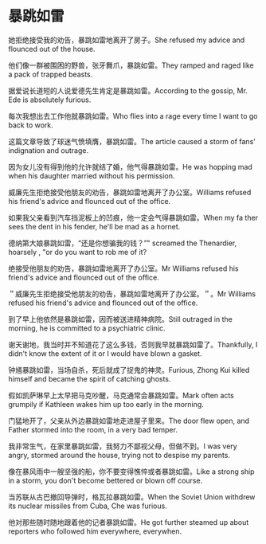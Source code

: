 # 暴跳如雷

<p><span class="chinese">她拒绝接受我的劝告，暴跳如雷地离开了房子。</span><span class="english">She refused my advice and flounced out of the house.</span></p>

<p><span class="chinese">他们像一群被围困的野兽，张牙舞爪，暴跳如雷。</span><span class="english">They ramped and raged like a pack of trapped beasts.</span></p>

<p><span class="chinese">据爱说长道短的人说爱德先生肯定是暴跳如雷。</span><span class="english">According to the gossip, Mr. Ede is absolutely furious.</span></p>

<p><span class="chinese">每次我想出去工作他就暴跳如雷。</span><span class="english">Who flies into a rage every time I want to go back to work.</span></p>

<p><span class="chinese">这篇文章导致了球迷气愤填膺，暴跳如雷。</span><span class="english">The article caused a storm of fans' indignation and outrage.</span></p>

<p><span class="chinese">因为女儿没有得到他的允许就结了婚，他气得暴跳如雷。</span><span class="english">He was hopping mad when his daughter married without his permission.</span></p>

<p><span class="chinese">威廉先生拒绝接受他朋友的劝告，暴跳如雷地离开了办公室。</span><span class="english">Williams refused his friend's advice and flounced out of the office.</span></p>

<p><span class="chinese">如果我父亲看到汽车挡泥板上的凹痕，他一定会气得暴跳如雷。</span><span class="english">When my fa ther sees the dent in his fender, he'll be mad as a hornet.</span></p>

<p><span class="chinese">德纳第大娘暴跳如雷，“还是你想骗我的钱？”</span><span class="english">" screamed the Thenardier, hoarsely , "or do you want to rob me of it?</span></p>

<p><span class="chinese">绝接受他朋友的劝告，暴跳如雷地离开了办公室。</span><span class="english">Mr Williams refused his friend's advice and flounced out of the office.</span></p>

<p><span class="chinese">＂威廉先生拒绝接受他朋友的劝告，暴跳如雷地离开了办公室。＂。</span><span class="english">Mr Williams refused his friend's advice and flounced out of the office.</span></p>

<p><span class="chinese">到了早上他依然是暴跳如雷，因而被送进精神病院。</span><span class="english">Still outraged in the morning, he is committed to a psychiatric clinic.</span></p>

<p><span class="chinese">谢天谢地，我当时并不知道花了这么多钱，否则我早就暴跳如雷了。</span><span class="english">Thankfully, I didn't know the extent of it or I would have blown a gasket.</span></p>

<p><span class="chinese">钟馗暴跳如雷，当场自杀，死后就成了捉鬼的神灵。</span><span class="english">Furious, Zhong Kui killed himself and became the spirit of catching ghosts.</span></p>

<p><span class="chinese">假如凯萨琳早上太早把马克吵醒，马克通常会暴跳如雷。</span><span class="english">Mark often acts grumpily if Kathleen wakes him up too early in the morning.</span></p>

<p><span class="chinese">门猛地开了，父亲从外边暴跳如雷地走进屋子里来。</span><span class="english">The door flew open, and Father stormed into the room, in a very bad temper.</span></p>

<p><span class="chinese">我非常生气，在家里暴跳如雷，我努力不鄙视父母，但做不到。</span><span class="english">I was very angry, stormed around the house, trying not to despise my parents.</span></p>

<p><span class="chinese">像在暴风雨中一艘坚强的船，你不要变得憔悴或者暴跳如雷。</span><span class="english">Like a strong ship in a storm, you don't become bettered or blown off course.</span></p>

<p><span class="chinese">当苏联从古巴撤回导弹时，格瓦拉暴跳如雷。</span><span class="english">When the Soviet Union withdrew its nuclear missiles from Cuba, Che was furious.</span></p>

<p><span class="chinese">他对那些随时随地跟着他的记者暴跳如雷。</span><span class="english">He got further steamed up about reporters who followed him everywhere, everywhen.</span></p>

